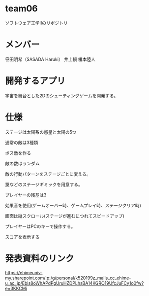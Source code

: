 # team06
ソフトウェア工学Ⅱのリポジトリ

# メンバー
笹田明希（SASADA Haruki）
井上頼
榎本陸人

# 開発するアプリ
宇宙を舞台とした2Dのシューティングゲームを開発する。

# 仕様
ステージは太陽系の惑星と太陽の5つ

通常の敵は3種類

ボス敵を作る

敵の数はランダム

敵の行動パターンをステージごとに変える。

罠などのステージギミックを用意する。

プレイヤーの残基は3

効果音を使用(ゲームオーバー時、ゲームプレイ時、ステージクリア時)

画面は縦スクロール(ステージが進むにつれてスピードアップ)

プレイヤーはPCのキーで操作する。

スコアを表示する

# 発表資料のリンク
https://ehimeuniv-my.sharepoint.com/:p:/g/personal/k520199z_mails_cc_ehime-u_ac_jp/Ebis8oWhAPdPgUruHZDPLhsBA14KGRO19UfcJuFCy1o0fw?e=3KKCMj


